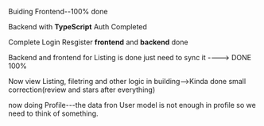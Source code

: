 
Buiding Frontend--100% done

Backend with **TypeScript** Auth Completed

Complete Login Resgister **frontend** and **backend** done

Backend and frontend for Listing is done just need to sync it ----> DONE 100%

Now view Listing, filetring and other logic in building-->Kinda done small correction(review and stars after everything)

now doing Profile---the data fron User model is not enough in profile so we need to think of something.
